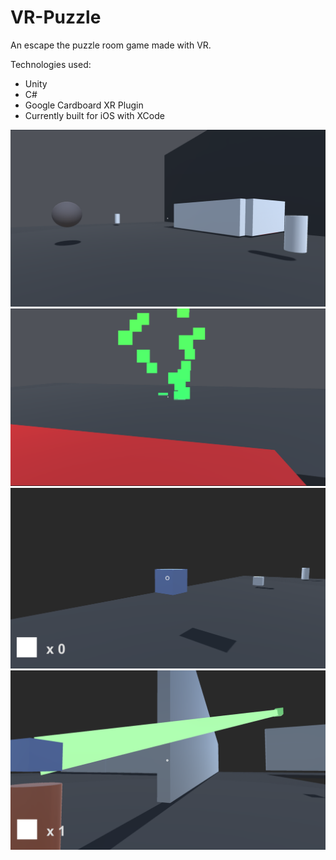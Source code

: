 # VR-Puzzle

An escape the puzzle room game made with VR.

Technologies used:
- Unity
- C#
- Google Cardboard XR Plugin
- Currently built for iOS with XCode

![Image 1](https://github.com/iamnexxed/VR-Puzzle/blob/main/Assets/Sprites/Screenshots/SS1.png)
![Image 2](https://github.com/iamnexxed/VR-Puzzle/blob/main/Assets/Sprites/Screenshots/SS2.png)
![Image 3](https://github.com/iamnexxed/VR-Puzzle/blob/main/Assets/Sprites/Screenshots/SS3.png)
![Image 4](https://github.com/iamnexxed/VR-Puzzle/blob/main/Assets/Sprites/Screenshots/SS4.png)
